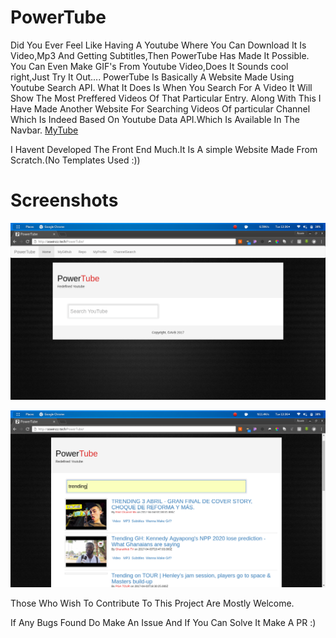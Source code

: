 # PowerTube
Did You Ever Feel Like Having A Youtube Where You Can Download It Is Video,Mp3 And Getting Subtitles,Then PowerTube Has Made It Possible.
You Can Even Make GIF's From Youtube Video,Does It Sounds cool right,Just Try It Out....
PowerTube Is Basically A Website Made Using Youtube Search API.
What It Does Is When You Search For A Video It Will Show The Most Preffered Videos Of That Particular Entry.
Along With This I Have Made Another Website For Searching Videos Of particular Channel Which Is Indeed Based On Youtube Data API.Which Is Available In The Navbar.
 [MyTube](http://aswinzz.tech/MyTube)

I Havent Developed The Front End Much.It Is A simple Website Made From Scratch.(No Templates Used :))

# Screenshots
![scr1](https://github.com/aswinzz/PowerTube/blob/master/scr1.png?raw=true)

![scr2](https://github.com/aswinzz/PowerTube/blob/master/scr2.png?raw=true)


 Those Who Wish To Contribute To This Project Are Mostly Welcome.

 If Any Bugs Found Do Make An Issue And If You Can Solve It Make A PR :)
